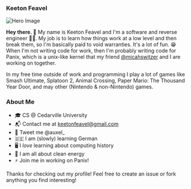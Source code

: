### Keeton Feavel

![Hero Image](https://pbs.twimg.com/profile_banners/495090007/1549245166/1500x500)

**Hey there. 👋** My name is Keeton Feavel and I'm a software and reverse engineer 👨‍💻. My job is to learn how things work at a low level and then break them, so I'm basically paid to void warranties. It's a lot of fun. 😁 When I'm not writing code for work, then I'm probably writing code for Panix, which is a unix-like kernel that my friend [@micahswitzer](https://github.com/micahswitzer) and I are working on together.

In my free time outside of work and programming I play a lot of games like Smash Ultimate, Splatoon 2, Animal Crossing, Paper Mario: The Thousand Year Door, and may other (Nintendo & non-Nintendo) games.

### About Me

* 🎓 CS @ Cedarville University
* 📬 Contact me at keetonfeavel@gmail.com
* 🧧 Tweet me @auxel_
* 🇩🇪 I am (slowly) learning German
* 🖥 I *love* learning about computing history
* 🌳 I am all about clean energy
* ⚡️ Join me in working on Panix!

Thanks for checking out my profile! Feel free to create an issue or fork anything you find interesting!
